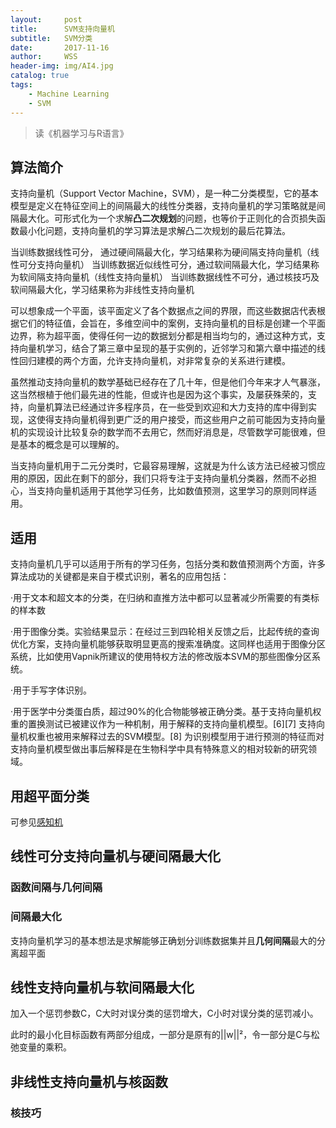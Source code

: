 ```yaml
---
layout:     post
title:      SVM支持向量机
subtitle:   SVM分类
date:       2017-11-16
author:     WSS
header-img: img/AI4.jpg
catalog: true
tags:
    - Machine Learning
    - SVM
---
```

>读《机器学习与R语言》

## 算法简介 ##

支持向量机（Support Vector Machine，SVM），是一种二分类模型，它的基本模型是定义在特征空间上的间隔最大的线性分类器，支持向量机的学习策略就是间隔最大化。可形式化为一个求解**凸二次规划**的问题，也等价于正则化的合页损失函数最小化问题，支持向量机的学习算法是求解凸二次规划的最后花算法。

当训练数据线性可分，    通过硬间隔最大化，学习结果称为硬间隔支持向量机（线性可分支持向量机）
当训练数据近似线性可分，通过软间隔最大化，学习结果称为软间隔支持向量机（线性支持向量机）
当训练数据线性不可分，通过核技巧及软间隔最大化，学习结果称为非线性支持向量机

可以想象成一个平面，该平面定义了各个数据点之间的界限，而这些数据店代表根据它们的特征值，会旨在，多维空间中的案例，支持向量机的目标是创建一个平面边界，称为超平面，使得任何一边的数据划分都是相当均匀的，通过这种方式，支持向量机学习，结合了第三章中呈现的基于实例的，近邻学习和第六章中描述的线性回归建模的两个方面，允许支持向量机，对非常复杂的关系进行建模。

虽然推动支持向量机的数学基础已经存在了几十年，但是他们今年来才人气暴涨，这当然根植于他们最先进的性能，但或许也是因为这个事实，及屡获殊荣的，支持，向量机算法已经通过许多程序员，在一些受到欢迎和大力支持的库中得到实现，这使得支持向量机得到更广泛的用户接受，而这些用户之前可能因为支持向量机的实现设计比较复杂的数学而不去用它，然而好消息是，尽管数学可能很难，但是基本的概念是可以理解的。

当支持向量机用于二元分类时，它最容易理解，这就是为什么该方法已经被习惯应用的原因，因此在剩下的部分，我们只将专注于支持向量机分类器，然而不必担心，当支持向量机适用于其他学习任务，比如数值预测，这里学习的原则同样适用。


## 适用 ##

支持向量机几乎可以适用于所有的学习任务，包括分类和数值预测两个方面，许多算法成功的关键都是来自于模式识别，著名的应用包括：

·用于文本和超文本的分类，在归纳和直推方法中都可以显著减少所需要的有类标的样本数

·用于图像分类。实验结果显示：在经过三到四轮相关反馈之后，比起传统的查询优化方案，支持向量机能够获取明显更高的搜索准确度。这同样也适用于图像分区系统，比如使用Vapnik所建议的使用特权方法的修改版本SVM的那些图像分区系统。

·用于手写字体识别。

·用于医学中分类蛋白质，超过90%的化合物能够被正确分类。基于支持向量机权重的置换测试已被建议作为一种机制，用于解释的支持向量机模型。[6][7] 支持向量机权重也被用来解释过去的SVM模型。[8] 为识别模型用于进行预测的特征而对支持向量机模型做出事后解释是在生物科学中具有特殊意义的相对较新的研究领域。


## 用超平面分类 ##

可参见[感知机](http://wangsai.top/2017/11/16/GitMachinesLearning-%E6%84%9F%E7%9F%A5%E6%9C%BA/)

## 线性可分支持向量机与硬间隔最大化 ##

### 函数间隔与几何间隔 ###

### 间隔最大化 ###

支持向量机学习的基本想法是求解能够正确划分训练数据集并且**几何间隔**最大的分离超平面

## 线性支持向量机与软间隔最大化 ##

加入一个惩罚参数C，C大时对误分类的惩罚增大，C小时对误分类的惩罚减小。

此时的最小化目标函数有两部分组成，一部分是原有的||w||²，令一部分是C与松弛变量的乘积。

## 非线性支持向量机与核函数 ##

### 核技巧 ###

